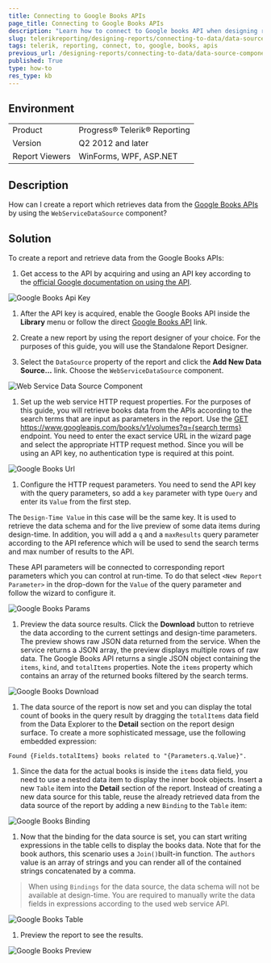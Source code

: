 ```yaml
---
title: Connecting to Google Books APIs
page_title: Connecting to Google Books APIs
description: "Learn how to connect to Google books API when designing reports and connecting to data with Telerik reporting."
slug: telerikreporting/designing-reports/connecting-to-data/data-source-components/webservicedatasource-component/how-to-connect-to-google-books-apis
tags: telerik, reporting, connect, to, google, books, apis
previous_url: /designing-reports/connecting-to-data/data-source-components/webservicedatasource-component/how-to-connect-to-google-books-apis.html
published: True
type: how-to
res_type: kb
---
```


## Environment

<table>
	<tbody>
		<tr>
			<td>Product</td>
			<td>Progress® Telerik® Reporting</td>
		</tr>
		<tr>
			<td>Version</td>
			<td>Q2 2012 and later</td>
		</tr>
	        <tr>
			<td>Report Viewers</td>
			<td>WinForms, WPF, ASP.NET</td>
		</tr>
	</tbody>
</table>

## Description

How can I create a report which retrieves data from the [Google Books APIs](https://developers.google.com/books/) by using the `WebServiceDataSource` component?       

## Solution

To create a report and retrieve data from the Google Books APIs:

1. Get access to the API by acquiring and using an API key according to the [official Google documentation on using the API](https://developers.google.com/books/docs/v1/using).             

  ![Google Books Api Key](resources/DataSources/GoogleBooksApiKey.png)

1. After the API key is acquired, enable the Google Books API inside the **Library** menu or follow the direct [Google Books API](https://console.developers.google.com/apis/library/books.googleapis.com) link.

1. Create a new report by using the report designer of your choice. For the purposes of this guide, you will use the Standalone Report Designer.

1. Select the `DataSource` property of the report and click the **Add New Data Source...** link. Choose the `WebServiceDataSource` component.               

  ![Web Service Data Source Component](resources/DataSources/WebServiceDataSourceComponent.png)

1. Set up the web service HTTP request properties. For the purposes of this guide, you will retrieve books data from the APIs according to the search terms that are input as parameters in the report. Use the [GET https://www.googleapis.com/books/v1/volumes?q={search terms}](https://developers.google.com/books/docs/v1/reference/volumes/list) endpoint. You need to enter the exact service URL in the wizard page and select the appropriate HTTP request method. Since you will be using an API key, no authentication type is required at this point.

  ![Google Books Url](resources/DataSources/GoogleBooksUrl.png)

1. Configure the HTTP request parameters. You need to send the API key with the query parameters, so add a `key` parameter with type `Query` and enter its `Value` from the first step.

  The `Design-Time Value` in this case will be the same key. It is used to retrieve the data schema and for the live preview of some data items during design-time. In addition, you will add a `q` and a `maxResults` query parameter according to the API reference which will be used to send the search terms and max number of results to the API.

  These API parameters will be connected to corresponding report parameters which you can control at run-time. To do that select `<New Report Parameter>` in the drop-down for the `Value` of the query parameter and follow the wizard to configure it.

  ![Google Books Params](resources/DataSources/GoogleBooksParams.png)

1. Preview the data source results. Click the __Download__ button to retrieve the data according to the current settings and design-time parameters. The preview shows raw JSON data returned from the service. When the service returns a JSON array, the preview displays multiple rows of raw data. The Google Books API returns a single JSON object containing the `items`, `kind`, and `totalItems` properties. Note the `items` property which contains an array of the returned books filtered by the search terms.

  ![Google Books Download](resources/DataSources/GoogleBooksDownload.png)

1. The data source of the report is now set and you can display the total count of books in the query result by dragging the `totalItems` data field from the Data Explorer to the **Detail** section on the report design surface. To create a more sophisticated message, use the following embedded expression:

  ````
  Found {Fields.totalItems} books related to "{Parameters.q.Value}".
  ````  

1. Since the data for the actual books is inside the `items` data field, you need to use a nested data item to display the inner book objects. Insert a new `Table` item into the **Detail** section of the report. Instead of creating a new data source for this table, reuse the already retrieved data from the data source of the report by adding a new `Binding` to the `Table` item:

  ![Google Books Binding](resources/DataSources/GoogleBooksBinding.png)

1. Now that the binding for the data source is set, you can start writing expressions in the table cells to display the books data. Note that for the book authors, this scenario uses a `Join()`built-in function. The `authors` value is an array of strings and you can render all of the contained strings concatenated by a comma.

  >When using `Bindings` for the data source, the data schema will not be available at design-time. You are required to manually write the data fields in expressions according to the used web service API.               

  ![Google Books Table](resources/DataSources/GoogleBooksTable.png)

1. Preview the report to see the results.  

  ![Google Books Preview](resources/DataSources/GoogleBooksPreview.png)
